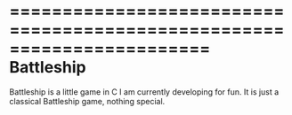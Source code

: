 =======================================================================
                               Battleship
=======================================================================

Battleship is a little game in C I am currently developing for fun.
It is just a classical Battleship game, nothing special.
